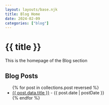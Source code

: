 ```yaml
---
layout: layouts/base.njk
title: Blog Home
date: 2024-02-09
categories: ["blog"]
---
```

# {{ title }}

This is the homepage of the Blog section

<h2>Blog Posts</h2>
<ul>
  {% for post in collections.post reversed %}
  <li><a href="{{post.url}}">{{ post.data.title }}</a> - {{ post.date | postDate }}</li>
  {% endfor %}
</ul>

